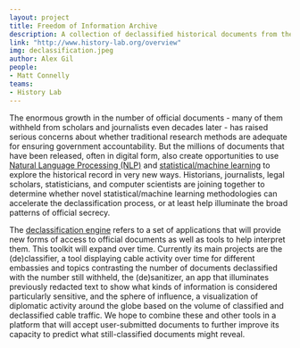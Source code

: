 ```yaml
---
layout: project
title: Freedom of Information Archive
description: A collection of declassified historical documents from the US government paired with a set of tools and analysis.
link: "http://www.history-lab.org/overview"
img: declassification.jpeg
author: Alex Gil
people:
- Matt Connelly
teams:
- History Lab
---
```


The enormous growth in the number of official documents - many of them withheld from scholars and journalists even decades later - has raised serious concerns about whether traditional research methods are adequate for ensuring government accountability. But the millions of documents that have been released, often in digital form, also create opportunities to use <a href="http://www1.cs.columbia.edu/nlp/index.cgi">Natural Language Processing (NLP)</a> and <a href="http://ccls.columbia.edu/research/machine-learning" target="blank">statistical/machine learning</a> to explore the historical record in very new ways. Historians, journalists, legal scholars, statisticians, and computer scientists are joining together to determine whether novel statistical/machine learning methodologies can accelerate the declassification process, or at least help illuminate the broad patterns of official secrecy.

The <a href="http://www.declassification-engine.org/index.py?section=main">declassification engine</a> refers to a set of applications that will provide new forms of access to official documents as well as tools to help interpret them. This toolkit will expand over time. Currently its main projects are the (de)classifier, a tool displaying cable activity over time for different embassies and topics contrasting the number of documents declassified with the number still withheld, the (de)sanitizer, an app that illuminates previously redacted text to show what kinds of information is considered particularly sensitive, and the sphere of influence, a visualization of diplomatic activity around the globe based on the volume of classified and declassified cable traffic. We hope to combine these and other tools in a platform that will accept user-submitted documents to further improve its capacity to predict what still-classified documents might reveal.